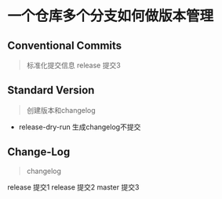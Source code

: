 # 一个仓库多个分支如何做版本管理

## Conventional Commits 
> 标准化提交信息
release 提交3

## Standard Version
> 创建版本和changelog
- release-dry-run
        生成changelog不提交

## Change-Log
> changelog

release 提交1
release 提交2
master 提交3